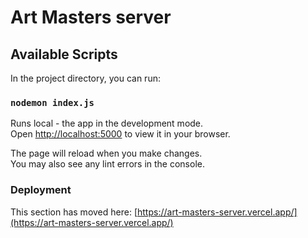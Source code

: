 # Art Masters server

## Available Scripts
In the project directory, you can run:

### `nodemon index.js`

Runs local - the app in the development mode.\
Open [http://localhost:5000](http://localhost:5000) to view it in your browser.

The page will reload when you make changes.\
You may also see any lint errors in the console.

### Deployment

This section has moved here: [https://art-masters-server.vercel.app/](https://art-masters-server.vercel.app/)
